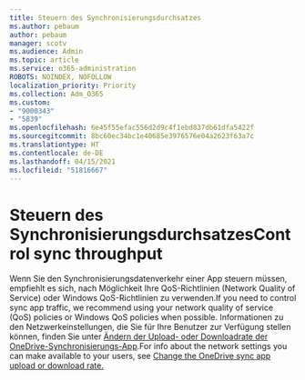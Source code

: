 ```yaml
---
title: Steuern des Synchronisierungsdurchsatzes
ms.author: pebaum
author: pebaum
manager: scotv
ms.audience: Admin
ms.topic: article
ms.service: o365-administration
ROBOTS: NOINDEX, NOFOLLOW
localization_priority: Priority
ms.collection: Adm_O365
ms.custom:
- "9000343"
- "5839"
ms.openlocfilehash: 6e45f55efac556d2d9c4f1ebd837db61dfa5422f
ms.sourcegitcommit: 8bc60ec34bc1e40685e3976576e04a2623f63a7c
ms.translationtype: HT
ms.contentlocale: de-DE
ms.lasthandoff: 04/15/2021
ms.locfileid: "51816667"
---
```

# <a name="control-sync-throughput"></a><span data-ttu-id="c7706-102">Steuern des Synchronisierungsdurchsatzes</span><span class="sxs-lookup"><span data-stu-id="c7706-102">Control sync throughput</span></span>

<span data-ttu-id="c7706-103">Wenn Sie den Synchronisierungsdatenverkehr einer App steuern müssen, empfiehlt es sich, nach Möglichkeit Ihre QoS-Richtlinien (Network Quality of Service) oder Windows QoS-Richtlinien zu verwenden.</span><span class="sxs-lookup"><span data-stu-id="c7706-103">If you need to control sync app traffic, we recommend using your network quality of service (QoS) policies or Windows QoS policies when possible.</span></span> <span data-ttu-id="c7706-104">Informationen zu den Netzwerkeinstellungen, die Sie für Ihre Benutzer zur Verfügung stellen können, finden Sie unter [Ändern der Upload- oder Downloadrate der OneDrive-Synchronisierungs-App](https://support.office.com/article/71cc69da-2371-4981-8cc8-b4558bdda56e).</span><span class="sxs-lookup"><span data-stu-id="c7706-104">For info about the network settings you can make available to your users, see [Change the OneDrive sync app upload or download rate.](https://support.office.com/article/71cc69da-2371-4981-8cc8-b4558bdda56e)</span></span>
